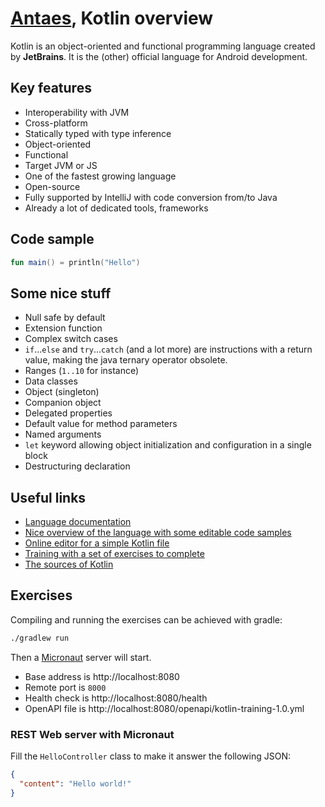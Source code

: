 # [Antaes](https://www.antaes.ch/en/), Kotlin overview
Kotlin is an object-oriented and functional programming language created by **JetBrains**.
It is the (other) official language for Android development.

## Key features
* Interoperability with JVM
* Cross-platform
* Statically typed with type inference
* Object-oriented
* Functional
* Target JVM or JS
* One of the fastest growing language
* Open-source
* Fully supported by IntelliJ with code conversion from/to Java
* Already a lot of dedicated tools, frameworks

## Code sample
```Kotlin
fun main() = println("Hello")
```

## Some nice stuff
* Null safe by default
* Extension function
* Complex switch cases
* `if`...`else` and `try`...`catch` (and a lot more) are instructions with a return value, making the java ternary operator obsolete.
* Ranges (`1..10` for instance)
* Data classes
* Object (singleton)
* Companion object
* Delegated properties
* Default value for method parameters
* Named arguments
* `let` keyword allowing object initialization and configuration in a single block
* Destructuring declaration

## Useful links
* [Language documentation](https://kotlinlang.org/docs/reference/)
* [Nice overview of the language with some editable code samples](https://try.kotlinlang.org)
* [Online editor for a simple Kotlin file](https://play.kotlinlang.org)
* [Training with a set of exercises to complete](https://play.kotlinlang.org/koans/overview)
* [The sources of Kotlin](https://github.com/JetBrains/kotlin)

## Exercises

Compiling and running the exercises can be achieved with gradle:
```bash
./gradlew run
```
Then a [Micronaut](https://micronaut.io/) server will start.

* Base address is http://localhost:8080
* Remote port is `8000`
* Health check is http://localhost:8080/health
* OpenAPI file is http://localhost:8080/openapi/kotlin-training-1.0.yml 

### REST Web server with Micronaut

Fill the `HelloController` class to make it answer the following JSON:
```json
{
  "content": "Hello world!"
}
```